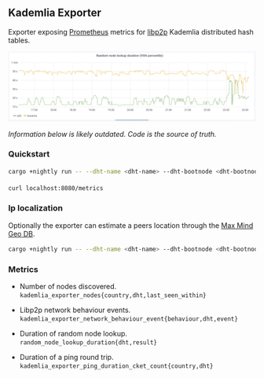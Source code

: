 ## Kademlia Exporter

Exporter exposing [Prometheus](https://prometheus.io/) metrics for
[libp2p](https://github.com/libp2p/) Kademlia distributed hash tables.


![Sample Graph](./.assets/random-node-lookup.png)


*Information below is likely outdated. Code is the source of truth.*


### Quickstart

```bash
cargo +nightly run -- --dht-name <dht-name> --dht-bootnode <dht-bootnode>

curl localhost:8080/metrics
```


### Ip localization

Optionally the exporter can estimate a peers location through the [Max Mind Geo DB](https://dev.maxmind.com/geoip/geoip2/geolite2/#Autonomous_System_Numbers).

``` bash
cargo +nightly run -- --dht-name <dht-name> --dht-bootnode <dht-bootnode> --mad-mind-db <path-to-db
```


### Metrics

- Number of nodes discovered.
  `kademlia_exporter_nodes{country,dht,last_seen_within}`

- Libp2p network behaviour events.
  `kademlia_exporter_network_behaviour_event{behaviour,dht,event}`

- Duration of random node lookup.
  `random_node_lookup_duration{dht,result}`

- Duration of a ping round trip.
  `kademlia_exporter_ping_duration_cket_count{country,dht}`
